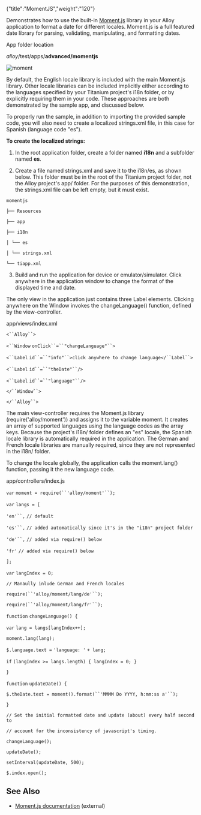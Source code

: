 {"title":"MomentJS","weight":"120"}

Demonstrates how to use the built-in [Moment.js](http://momentjs.com/) library in your Alloy application to format a date for different locales. Moment.js is a full featured date library for parsing, validating, manipulating, and formatting dates.

App folder location

_alloy_/test/apps/**advanced/momentjs**

![moment](/Images/appc/download/attachments/41845667/moment.png)

By default, the English locale library is included with the main Moment.js library. Other locale libraries can be included implicitly either according to the languages specified by your Titanium project's i18n folder, or by explicitly requiring them in your code. These approaches are both demonstrated by the sample app, and discussed below.

To properly run the sample, in addition to importing the provided sample code, you will also need to create a localized strings.xml file, in this case for Spanish (language code "es").

**To create the localized strings:**

1. In the root application folder, create a folder named **i18n** and a subfolder named **es**.

2. Create a file named strings.xml and save it to the i18n/es, as shown below. This folder must be in the root of the Titanium project folder, not the Alloy project's app/ folder. For the purposes of this demonstration, the strings.xml file can be left empty, but it must exist.

  `momentjs`

  `├── Resources`

  `├── app`

  `├── i18n`

  `│ └── es`

  `│ └── strings.xml`

  `└── tiapp.xml`

3. Build and run the application for device or emulator/simulator. Click anywhere in the application window to change the format of the displayed time and date.


The only view in the application just contains three Label elements. Clicking anywhere on the Window invokes the changeLanguage() function, defined by the view-controller.

app/views/index.xml

`<``Alloy``>`

`<``Window`  `onClick``=``"changeLanguage"``>`

`<``Label`  `id``=``"info"``>click anywhere to change language</``Label``>`

`<``Label`  `id``=``"theDate"``/>`

`<``Label`  `id``=``"language"``/>`

`</``Window``>`

`</``Alloy``>`

The main view-controller requires the Moment.js library (require('alloy/moment')) and assigns it to the variable moment. It creates an array of supported languages using the language codes as the array keys. Because the project's i18n/ folder defines an "es" locale, the Spanish locale library is automatically required in the application. The German and French locale libraries are manually required, since they are not represented in the i18n/ folder.

To change the locale globally, the application calls the moment.lang() function, passing it the new language code.

app/controllers/index.js

`var` `moment = require(``'alloy/moment'``);`

`var` `langs = [`

`'en'``,` `// default`

`'es'``,` `// added automatically since it's in the "i18n" project folder`

`'de'``,` `// added via require() below`

`'fr'`  `// added via require() below`

`];`

`var` `langIndex = 0;`

`// Manaully inlude German and French locales`

`require(``'alloy/moment/lang/de'``);`

`require(``'alloy/moment/lang/fr'``);`

`function` `changeLanguage() {`

`var` `lang = langs[langIndex++];`

`moment.lang(lang);`

`$.language.text =` `'language: '` `+ lang;`

`if` `(langIndex >= langs.length) { langIndex = 0; }`

`}`

`function` `updateDate() {`

`$.theDate.text = moment().format(``'MMMM Do YYYY, h:mm:ss a'``);`

`}`

`// Set the initial formatted date and update (about) every half second to`

`// account for the inconsistency of javascript's timing.`

`changeLanguage();`

`updateDate();`

`setInterval(updateDate, 500);`

`$.index.open();`

## See Also

* [Moment.js documentation](http://momentjs.com/) (external)

